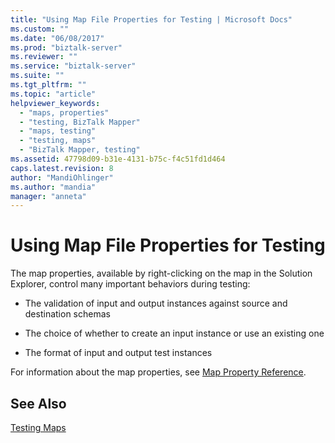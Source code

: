 ```yaml
---
title: "Using Map File Properties for Testing | Microsoft Docs"
ms.custom: ""
ms.date: "06/08/2017"
ms.prod: "biztalk-server"
ms.reviewer: ""
ms.service: "biztalk-server"
ms.suite: ""
ms.tgt_pltfrm: ""
ms.topic: "article"
helpviewer_keywords: 
  - "maps, properties"
  - "testing, BizTalk Mapper"
  - "maps, testing"
  - "testing, maps"
  - "BizTalk Mapper, testing"
ms.assetid: 47798d09-b31e-4131-b75c-f4c51fd1d464
caps.latest.revision: 8
author: "MandiOhlinger"
ms.author: "mandia"
manager: "anneta"
---
```

# Using Map File Properties for Testing
The map properties, available by right-clicking on the map in the Solution Explorer, control many important behaviors during testing:  
  
-   The validation of input and output instances against source and destination schemas  
  
-   The choice of whether to create an input instance or use an existing one  
  
-   The format of input and output test instances  
  
 For information about the map properties, see [Map Property Reference](../core/map-property-reference.md).  
  
## See Also  
 [Testing Maps](../core/testing-maps.md)